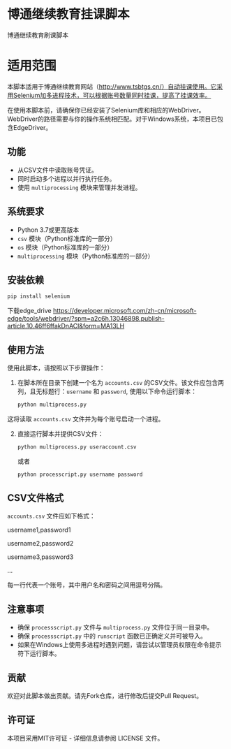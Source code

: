 # 博通继续教育挂课脚本
博通继续教育刷课脚本
# 适用范围

本脚本适用于博通继续教育网站（http://www.tsbtgs.cn/）自动挂课使用。它采用Selenium加多进程技术，可以根据账号数量同时挂课，提高了挂课效率。

在使用本脚本前，请确保你已经安装了Selenium库和相应的WebDriver。WebDriver的路径需要与你的操作系统相匹配。对于Windows系统，本项目已包含EdgeDriver。

## 功能
- 从CSV文件中读取账号凭证。
- 同时启动多个进程以并行执行任务。
- 使用 `multiprocessing` 模块来管理并发进程。

## 系统要求
- Python 3.7或更高版本
- `csv` 模块（Python标准库的一部分）
- `os` 模块（Python标准库的一部分）
- `multiprocessing` 模块（Python标准库的一部分）

## 安装依赖
```bash
pip install selenium 
```

下载edge_drive https://developer.microsoft.com/zh-cn/microsoft-edge/tools/webdriver/?spm=a2c6h.13046898.publish-article.10.46ff6ffakDnACl&form=MA13LH

## 使用方法
使用此脚本，请按照以下步骤操作：

1. 在脚本所在目录下创建一个名为 `accounts.csv` 的CSV文件。该文件应包含两列，且无标题行：`username` 和 `password`,
使用以下命令运行脚本：

    ```bash
    python multiprocess.py
    ```

这将读取 `accounts.csv` 文件并为每个账号启动一个进程。

2. 直接运行脚本并提供CSV文件：

    ```bash
    python multiprocess.py useraccount.csv
    ```

    或者
    ```bash
    python processcript.py username password
    ```



## CSV文件格式
`accounts.csv` 文件应如下格式：

username1,password1

username2,password2 

username3,password3 

 …

每一行代表一个账号，其中用户名和密码之间用逗号分隔。

## 注意事项
- 确保 `processscript.py` 文件与 `multiprocess.py` 文件位于同一目录中。
- 确保 `processscript.py` 中的 `runscript` 函数已正确定义并可被导入。
- 如果在Windows上使用多进程时遇到问题，请尝试以管理员权限在命令提示符下运行脚本。

## 贡献
欢迎对此脚本做出贡献。请先Fork仓库，进行修改后提交Pull Request。

## 许可证
本项目采用MIT许可证 - 详细信息请参阅 LICENSE 文件。
